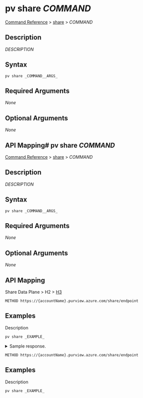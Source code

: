 # pv share _COMMAND_
[Command Reference](../../../README.md#command-reference) > [share](./main.md) > _COMMAND_

## Description
_DESCRIPTION_

## Syntax
```
pv share _COMMAND__ARGS_
```

## Required Arguments
*None*

## Optional Arguments
*None*

## API Mapping# pv share _COMMAND_
[Command Reference](../../../README.md#command-reference) > [share](./main.md) > _COMMAND_

## Description
_DESCRIPTION_

## Syntax
```
pv share _COMMAND__ARGS_
```

## Required Arguments
*None*

## Optional Arguments
*None*

## API Mapping
Share Data Plane > H2 > [H3](LINK)
```
METHOD https://{accountName}.purview.azure.com/share/endpoint
```

## Examples
Description
```powershell
pv share _EXAMPLE_
```


<details><summary>Sample response.</summary>
<p>

```json
{
    "key": "value"
}
```
</p>
</details>

```
METHOD https://{accountName}.purview.azure.com/share/endpoint
```

## Examples
Description
```powershell
pv share _EXAMPLE_
```